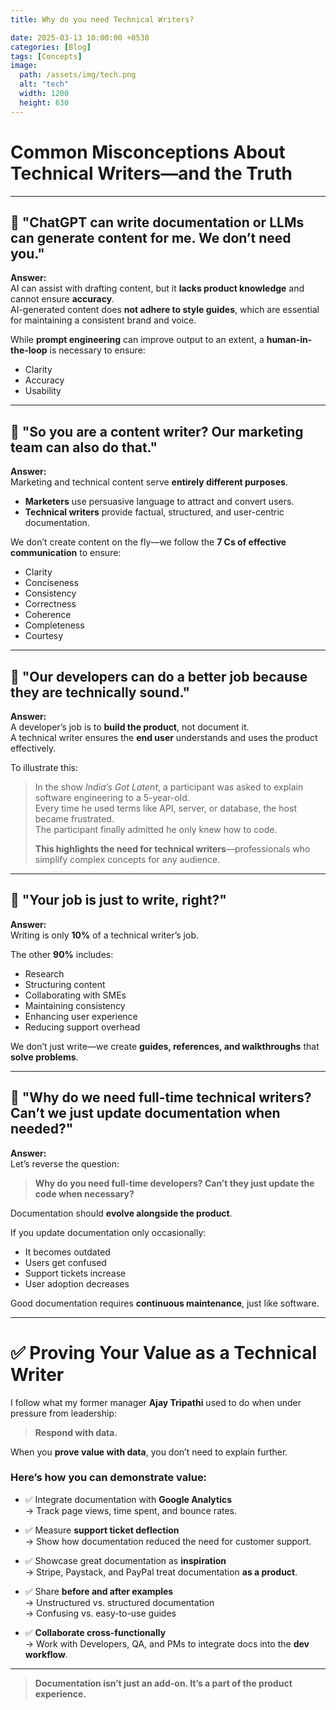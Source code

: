```yaml
---
title: Why do you need Technical Writers?

date: 2025-03-13 10:00:00 +0530
categories: [Blog]
tags: [Concepts]
image:
  path: /assets/img/tech.png
  alt: "tech"
  width: 1200
  height: 630
---
```


# Common Misconceptions About Technical Writers—and the Truth

---

## 💬 "ChatGPT can write documentation or LLMs can generate content for me. We don’t need you."

**Answer:**  
AI can assist with drafting content, but it **lacks product knowledge** and cannot ensure **accuracy**.  
AI-generated content does **not adhere to style guides**, which are essential for maintaining a consistent brand and voice.

While **prompt engineering** can improve output to an extent, a **human-in-the-loop** is necessary to ensure:

- Clarity  
- Accuracy  
- Usability  

---

## 💬 "So you are a content writer? Our marketing team can also do that."

**Answer:**  
Marketing and technical content serve **entirely different purposes**.

- **Marketers** use persuasive language to attract and convert users.  
- **Technical writers** provide factual, structured, and user-centric documentation.

We don’t create content on the fly—we follow the **7 Cs of effective communication** to ensure:

- Clarity  
- Conciseness  
- Consistency  
- Correctness  
- Coherence  
- Completeness  
- Courtesy

---

## 💬 "Our developers can do a better job because they are technically sound."

**Answer:**  
A developer’s job is to **build the product**, not document it.  
A technical writer ensures the **end user** understands and uses the product effectively.

To illustrate this:

> In the show *India’s Got Latent*, a participant was asked to explain software engineering to a 5-year-old.  
> Every time he used terms like API, server, or database, the host became frustrated.  
> The participant finally admitted he only knew how to code.  
>  
> **This highlights the need for technical writers**—professionals who simplify complex concepts for any audience.

---

## 💬 "Your job is just to write, right?"

**Answer:**  
Writing is only **10%** of a technical writer’s job.

The other **90%** includes:

- Research  
- Structuring content  
- Collaborating with SMEs  
- Maintaining consistency  
- Enhancing user experience  
- Reducing support overhead

We don’t just write—we create **guides, references, and walkthroughs** that **solve problems**.

---

## 💬 "Why do we need full-time technical writers? Can’t we just update documentation when needed?"

**Answer:**  
Let’s reverse the question:  
> **Why do you need full-time developers? Can’t they just update the code when necessary?**

Documentation should **evolve alongside the product**.

If you update documentation only occasionally:

- It becomes outdated  
- Users get confused  
- Support tickets increase  
- User adoption decreases

Good documentation requires **continuous maintenance**, just like software.

---

# ✅ Proving Your Value as a Technical Writer

I follow what my former manager **Ajay Tripathi** used to do when under pressure from leadership:  
> **Respond with data.**

When you **prove value with data**, you don’t need to explain further.

### Here’s how you can demonstrate value:

- ✅ Integrate documentation with **Google Analytics**  
  → Track page views, time spent, and bounce rates.

- ✅ Measure **support ticket deflection**  
  → Show how documentation reduced the need for customer support.

- ✅ Showcase great documentation as **inspiration**  
  → Stripe, Paystack, and PayPal treat documentation **as a product**.

- ✅ Share **before and after examples**  
  → Unstructured vs. structured documentation  
  → Confusing vs. easy-to-use guides

- ✅ **Collaborate cross-functionally**  
  → Work with Developers, QA, and PMs to integrate docs into the **dev workflow**.

---

> **Documentation isn’t just an add-on. It’s a part of the product experience.**
